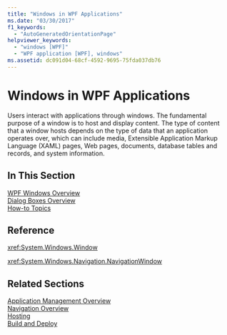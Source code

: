 ```yaml
---
title: "Windows in WPF Applications"
ms.date: "03/30/2017"
f1_keywords: 
  - "AutoGeneratedOrientationPage"
helpviewer_keywords: 
  - "windows [WPF]"
  - "WPF application [WPF], windows"
ms.assetid: dc091d04-68cf-4592-9695-75fda037db76
---
```

# Windows in WPF Applications
Users interact with applications through windows. The fundamental purpose of a window is to host and display content. The type of content that a window hosts depends on the type of data that an application operates over, which can include media, Extensible Application Markup Language (XAML) pages, Web pages, documents, database tables and records, and system information.  
  
## In This Section  
 [WPF Windows Overview](wpf-windows-overview.md)  
 [Dialog Boxes Overview](dialog-boxes-overview.md)  
 [How-to Topics](window-management-how-to-topics.md)  
  
## Reference  
 <xref:System.Windows.Window>  
  
 <xref:System.Windows.Navigation.NavigationWindow>  
  
## Related Sections  
 [Application Management Overview](application-management-overview.md)  
  [Navigation Overview](navigation-overview.md)  
  [Hosting](hosting-wpf-applications.md)  
  [Build and Deploy](building-and-deploying-wpf-applications.md)
